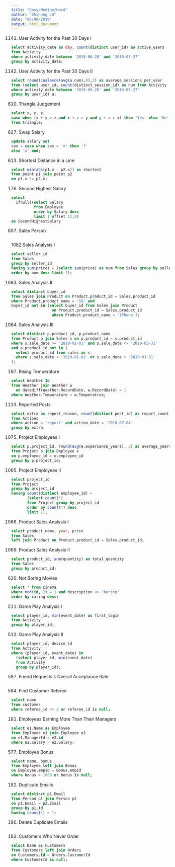 ```yaml
---
title: "Easy/Medium/Hard"
author: "Zhihong LU"
date: "06/08/2019"
output: html_document
---
```

1141. User Activity for the Past 30 Days I
```sql
select activity_date as day, count(distinct user_id) as active_users
from Activity
where activity_date between '2019-06-28' and '2019-07-27'
group by activity_date;
```

1142. User Activity for the Past 30 Days II
```sql
select round(coalesce(avg(a.num),0),2) as average_sessions_per_user
from (select user_id, count(distinct_session_id) as num from Activity
where activity_date between '2019-06-28' and '2019-07-27'
group by user_id) a;
```
610. Triangle Judgement
```sql
select x, y, z, 
case when (x + y > z and x + z > y and y + z > x) then 'Yes' else 'No' end as triangle
from triangle;
```
627. Swap Salary
```sql
update salary set
sex = case when sex = 'm' then 'f'
else 'm' end;
```

613. Shortest Distance in a Line
```sql
select min(abs(p1.x - p2.x)) as shortest
from point p1 join point p2
on p1.x != p2.x;
```
176. Second Highest Salary
```sql
select 
  ifnull((select Salary
          from Employee
          order by Salary desc
          limit 1 offset 1),0) 
as SecondHighestSalary
```

607. Sales Person
```sql

```
1082.Sales Analysis I
```sql
select seller_id
from Sales
group by seller_id
having sum(price) = (select sum(price) as num from Sales group by seller_id
order by num desc limit 1);
```
1083. Sales Analysis II
```sql
select distinct buyer_id
from Sales join Product on Product.product_id = Sales.product_id
where Product.product_name = 'S8' and
buyer_id not in (select buyer_id from Sales join Product 
                  on Product.product_id = Sales.product_id 
                  where Product.product_name = 'iPhone');
```
1084. Sales Analysis III
```sql
select distinct p.product_id, p.product_name
from Product p join Sales s on p.product_id = s.product_id
where s.sale_date >= '2019-01-01' and s.sale_date <= '2019-03-31'
and p.product_id not in (
  select product_id from sales as s 
  where s.sale_date < '2019-01-01' or s.sale_date > '2019-03-31'
);
```
197. Rising Temperature
```sql
select Weather.Id
from Weather join Weather w 
  on datediff(Weather.RecordDate, w.RecordDate) = 1
where Weather.Temperature > w.Temperatrue;
```
1113. Reported Posts
```sql
select extra as report_reason, count(distinct post_id) as report_count
from Actions
where action = 'report' and action_date = '2018-07-04'
group by extra;
```
1075. Project Employees I
```sql
select p.project_id, round(avg(e.experience_years), 2) as average_years
from Project p join Employee e 
on p.employee_id = e.employee_id
group by p.project_id;
```
1065. Project Employees II
```sql
select project_id
from Project 
group by project_id
having count(distinct employee_id) = 
       (select count(*)
       from Project group by project_id
       order by count(*) desc
       limit 1);
```
1068. Product Sales Analysis I
```sql
select product_name, year, price
from Sales
left join Product on Product.product_id = Sales.product_id;
```
1069. Product Sales Analysis II
```sql
select product_id, sum(quantity) as total_quantity
from Sales
group by product_id;
```
620. Not Boring Movies
```sql
select * from cinema
where mod(id, 2) = 1 and description <> 'boring'
order by rating desc;
```
511. Game Play Analysis I
```sql
select player_id, min(event_date) as first_login
from Activity
group by player_id;
```
512. Game Play Analysis II
```sql
select player_id, device_id 
from Activity
where (player_id, event_date) in 
  (select player_id, min(event_date) 
  from Activity 
  group by player_id);
 ```
 597. Friend Requests I: Overall Acceptance Rate
 ```sql
 ```
 584. Find Customer Referee
 ```sql
 select name
 from customer
 where referee_id <> 2 or referee_id is null;
 ```
181. Employees Earning More Than Their Managers
```sql
select e1.Name as Employee
from Employee e1 join Employee e2
on e1.ManagerId = e2.id
where e1.Salary > e2.Salary;
```
577. Employee Bonus
```sql
select name, bonus
from Employee left join Bonus 
on Employee.empId = Bonus.empId
where bonus < 1000 or bonus is null;
```
182. Duplicate Emails
```sql
select distinct p1.Email
from Person p1 join Person p2 
on p1.Email = p2.Email
group by p1.Id
having count(*) > 1;
```
196. Delete Duplicate Emails
```sql
```
183. Customers Who Never Order
```sql
select Name as Customers
from Customers left join Orders
on Customers.Id = Orders.CustomerId
where CustomerId is null;
```

